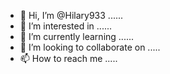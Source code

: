 - 👋 Hi, I’m @Hilary933 ......
- 👀 I’m interested in ......
- 🌱 I’m currently learning ......
- 💞️ I’m looking to collaborate on .....
- 📫 How to reach me .....

<!---
Hilary933/Hilary933 is a ✨ special ✨ repository because its `README.md` (this file) appears on your GitHub profile.
You can click the Preview link to take a look at your changes.
--->
